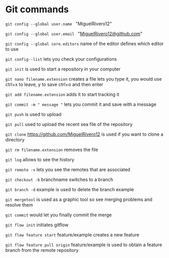 # Git commands

 `git config --global user.name ` "MiguelRivero12"

 `git config --global user.email ` "MiguelRivero12@github.com"

`git config --global core.editors` name of the editor defines which editor to use

`git config--list` lets you check your configurations

`git init` is used to start a repository in your computer

`git nano filename.extension` creates a file lets you type it, you would use ctrl+x to leave, y to save ctrl+o and then enter

`git add filename.extension` adds it to start tracking it

`git commit -m " message "` lets you commit it and save with a message

`git push` is used to upload

`git pull` used to upload the recent sea file of the repository

`git clone` https://github.com/MiguelRivero12 is used if you want to clone a directory

`git rm filename.extension` removes the file

`git log` allows to see the history

`git remote -v` lets you see the remotes that are associated

`git checkout -b` branchname switches to a branch

`git branch -d` example is used to delete the branch example

`git mergetool` is used as a graphic tool so see merging problems and resolve them

`git commit` would let you finally commit the merge

`git flow init` initiates gitflow

`git flow feature start` feature/example creates a new feature

`git flow feature pull origin` feature/example is used to obtain a feature branch from the remote repository



